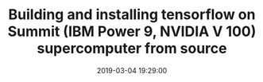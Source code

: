---
layout: page
title: "Building and installing tensorflow on Summit (IBM Power 9, NVIDIA V 100) supercomputer from source"
description: A step by step guide to build Tensorflow 1.12 on IBM Power9 + NVIDIA V100 system using CUDA 9.2, CUDNN 7.5 and NCCL 2.4 from source.
outlet: Youtube
date: "2019-03-04 19:29:00"
redirect: https://youtu.be/N4CEDmw7ZiI
img: assets/img/12.jpg
importance: 
category: workshops
highlighted: true
---